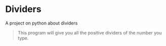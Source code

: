 # Dividers
A project on python about dividers

> This program will give you all the positive dividers of the number you type.
